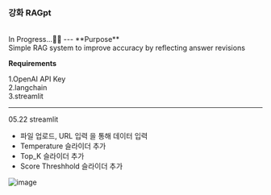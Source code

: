 ### 강화 RAGpt 
<br>
In Progress...😶‍🌫️
---
**Purpose**<br>
Simple RAG system to improve accuracy by reflecting answer revisions
  
**Requirements**<br>

1.OpenAI API Key<br>
2.langchain<br> 
3.streamlit<br>

---
05.22 streamlit
- 파일 업로드, URL 입력 을 통해 데이터 입력
- Temperature 슬라이더 추가
- Top_K 슬라이더 추가
- Score Threshhold 슬라이더 추가

![image](https://github.com/ailiens/ragpt/assets/141120294/f6a9b807-c432-4a8d-9c82-d5e48035b5af)

